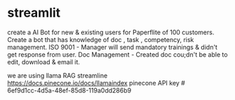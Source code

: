 # streamlit

create a AI Bot for new & existing users for Paperflite of 100 customers.
Create a bot that has knowledge of doc , task , competency, risk management.
ISO 9001 - Manager will send mandatory trainings & didn't get response from user.
Doc Management - Created doc cou;dn't be able to edit, download & email it.

we are using llama RAG streamline
https://docs.pinecone.io/docs/llamaindex
pinecone API key # 	
6ef9d1cc-4d5a-48ef-85d8-119a0dd286b9


